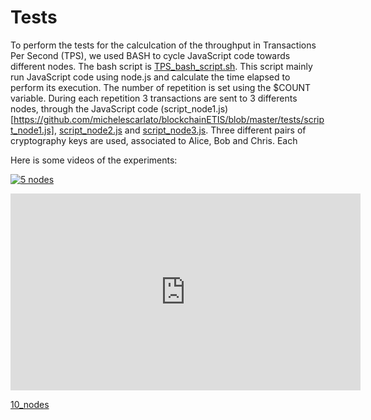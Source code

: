 # Tests

To perform the tests for the calculcation of the throughput in Transactions Per Second (TPS), we used BASH to cycle JavaScript code towards different nodes.
The bash script is [TPS_bash_script.sh](https://github.com/michelescarlato/blockchainETIS/blob/master/tests/TPS_bash_script.sh). This script mainly run JavaScript code using node.js 
and calculate the time elapsed to perform its execution.
The number of repetition is set using the $COUNT variable. During each repetition 3 transactions are sent to 3 differents nodes, through the JavaScript code (script_node1.js)[https://github.com/michelescarlato/blockchainETIS/blob/master/tests/script_node1.js], 
[script_node2.js](https://github.com/michelescarlato/blockchainETIS/blob/master/tests/script_node2.js) and [script_node3.js](https://github.com/michelescarlato/blockchainETIS/blob/master/tests/script_node3.js).
Three different pairs of cryptography keys are used, associated to Alice, Bob and Chris.
Each 


Here is some videos of the experiments:


[![5 nodes](https://i9.ytimg.com/vi/iTG-pQst41w/mq2.jpg?sqp=CLTimvgF&rs=AOn4CLA7WkYPJ6SdVjgM78KfUod28y7njg)](https://youtu.be/iTG-pQst41w)



<iframe width="560" height="315" src="https://www.youtube.com/embed/iTG-pQst41w" frameborder="0" allow="accelerometer; autoplay; encrypted-media; gyroscope; picture-in-picture" allowfullscreen></iframe>


[10_nodes](https://youtu.be/Hq1FEb7H77E)


